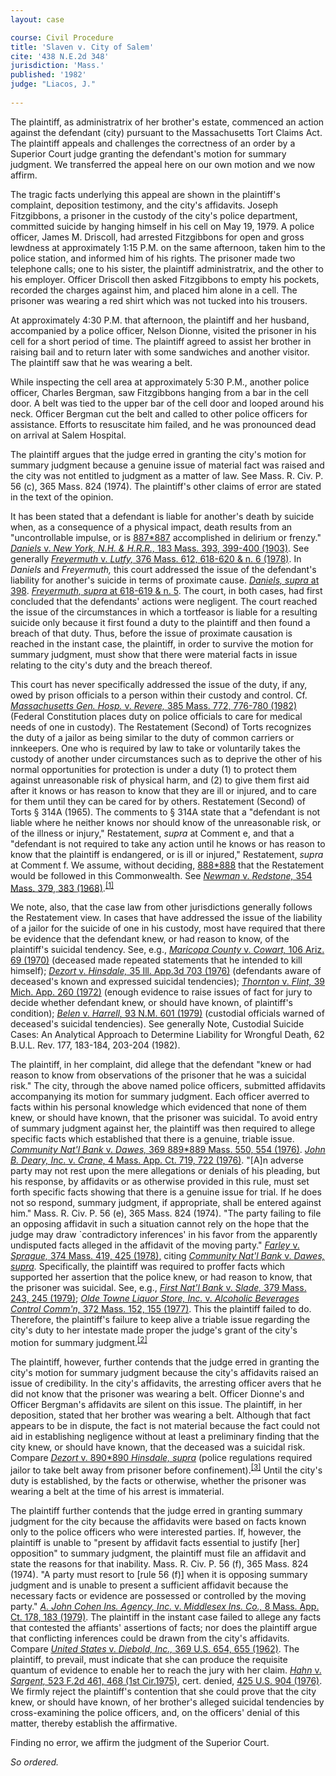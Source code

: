 ```yaml
---
layout: case

course: Civil Procedure 
title: 'Slaven v. City of Salem'
cite: '438 N.E.2d 348'
jurisdiction: 'Mass.'
published: '1982'
judge: "Liacos, J."
    
---
```


The plaintiff, as administratrix of her brother's estate, commenced an action against the defendant (city) pursuant to the Massachusetts Tort Claims Act. The plaintiff appeals and challenges the correctness of an order by a Superior Court judge granting the defendant's motion for summary judgment. We transferred the appeal here on our own motion and we now affirm.

The tragic facts underlying this appeal are shown in the plaintiff's complaint, deposition testimony, and the city's affidavits. Joseph Fitzgibbons, a prisoner in the custody of the city's police department, committed suicide by hanging himself in his cell on May 19, 1979. A police officer, James M. Driscoll, had arrested Fitzgibbons for open and gross lewdness at approximately 1:15 P.M. on the same afternoon, taken him to the police station, and informed him of his rights. The prisoner made two telephone calls; one to his sister, the plaintiff administratrix, and the other to his employer. Officer Driscoll then asked Fitzgibbons to empty his pockets, recorded the charges against him, and placed him alone in a cell. The prisoner was wearing a red shirt which was not tucked into his trousers.

At approximately 4:30 P.M. that afternoon, the plaintiff and her husband, accompanied by a police officer, Nelson Dionne, visited the prisoner in his cell for a short period of time. The plaintiff agreed to assist her brother in raising bail and to return later with some sandwiches and another visitor. The plaintiff saw that he was wearing a belt.

While inspecting the cell area at approximately 5:30 P.M., another police officer, Charles Bergman, saw Fitzgibbons hanging from a bar in the cell door. A belt was tied to the upper bar of the cell door and looped around his neck. Officer Bergman cut the belt and called to other police officers for assistance. Efforts to resuscitate him failed, and he was pronounced dead on arrival at Salem Hospital.

The plaintiff argues that the judge erred in granting the city's motion for summary judgment because a genuine issue of material fact was raised and the city was not entitled to judgment as a matter of law. See Mass. R. Civ. P. 56 (c), 365 Mass. 824 (1974). The plaintiff's other claims of error are stated in the text of the opinion.

It has been stated that a defendant is liable for another's death by suicide when, as a consequence of a physical impact, death results from an "uncontrollable impulse, or is <a class="gsl_pagenum" href="https://scholar.google.com/scholar_case?case=9307637031918953284#p887">887</a><a class="gsl_pagenum2" id="p887" href="https://scholar.google.com/scholar_case?case=9307637031918953284#p887">*887</a> accomplished in delirium or frenzy." <a class="gsl_co_link" href="https://scholar.google.com/scholar_case?about=9359981827399906399&amp;hl=en&amp;as_sdt=6,34">_Daniels_ v. _New York, N.H. &amp; H.R.R.,_ 183 Mass. 393, 399-400 (1903)</a>. See generally <a href="https://scholar.google.com/scholar_case?case=15067946669745679270&amp;hl=en&amp;as_sdt=6,34">_Freyermuth_ v. _Lutfy,_ 376 Mass. 612, 618-620 &amp; n. 6 (1978)</a>. In _Daniels_ and _Freyermuth,_ this court addressed the issue of the defendant's liability for another's suicide in terms of proximate cause. <a class="gsl_co_link" href="https://scholar.google.com/scholar_case?about=9359981827399906399&amp;hl=en&amp;as_sdt=6,34">_Daniels, supra_ at 398</a>. <a href="https://scholar.google.com/scholar_case?case=15067946669745679270&amp;hl=en&amp;as_sdt=6,34">_Freyermuth, supra_ at 618-619 &amp; n. 5</a>. The court, in both cases, had first concluded that the defendants' actions were negligent. The court reached the issue of the circumstances in which a tortfeasor is liable for a resulting suicide only because it first found a duty to the plaintiff and then found a breach of that duty. Thus, before the issue of proximate causation is reached in the instant case, the plaintiff, in order to survive the motion for summary judgment, must show that there were material facts in issue relating to the city's duty and the breach thereof.

This court has never specifically addressed the issue of the duty, if any, owed by prison officials to a person within their custody and control. Cf. <a href="https://scholar.google.com/scholar_case?case=13313630197097938282&amp;hl=en&amp;as_sdt=6,34">_Massachusetts Gen. Hosp._ v. _Revere,_ 385 Mass. 772, 776-780 (1982)</a> (Federal Constitution places duty on police officials to care for medical needs of one in custody). The Restatement (Second) of Torts recognizes the duty of a jailor as being similar to the duty of common carriers or innkeepers. One who is required by law to take or voluntarily takes the custody of another under circumstances such as to deprive the other of his normal opportunities for protection is under a duty (1) to protect them against unreasonable risk of physical harm, and (2) to give them first aid after it knows or has reason to know that they are ill or injured, and to care for them until they can be cared for by others. Restatement (Second) of Torts § 314A (1965). The comments to § 314A state that a "defendant is not liable where he neither knows nor should know of the unreasonable risk, or of the illness or injury," Restatement, _supra_ at Comment e, and that a "defendant is not required to take any action until he knows or has reason to know that the plaintiff is endangered, or is ill or injured," Restatement, _supra_ at Comment f. We assume, without deciding, <a class="gsl_pagenum" href="https://scholar.google.com/scholar_case?case=9307637031918953284#p888">888</a><a class="gsl_pagenum2" id="p888" href="https://scholar.google.com/scholar_case?case=9307637031918953284#p888">*888</a> that the Restatement would be followed in this Commonwealth. See <a href="https://scholar.google.com/scholar_case?case=4989232023862422636&amp;hl=en&amp;as_sdt=6,34">_Newman_ v. _Redstone,_ 354 Mass. 379, 383 (1968)</a>.<sup><a href="https://scholar.google.com/scholar_case?case=9307637031918953284#[1]" name="r[1]" class="gsl_hash">[1]</a></sup>

We note, also, that the case law from other jurisdictions generally follows the Restatement view. In cases that have addressed the issue of the liability of a jailor for the suicide of one in his custody, most have required that there be evidence that the defendant knew, or had reason to know, of the plaintiff's suicidal tendency. See, e.g., <a href="https://scholar.google.com/scholar_case?case=2517854738366899841&amp;hl=en&amp;as_sdt=6,34">_Maricopa County_ v. _Cowart,_ 106 Ariz. 69 (1970)</a> (deceased made repeated statements that he intended to kill himself); <a href="https://scholar.google.com/scholar_case?case=2250480026401824627&amp;hl=en&amp;as_sdt=6,34">_Dezort_ v. _Hinsdale,_ 35 Ill. App.3d 703 (1976)</a> (defendants aware of deceased's known and expressed suicidal tendencies); <a href="https://scholar.google.com/scholar_case?case=16851489519224909084&amp;hl=en&amp;as_sdt=6,34">_Thornton_ v. _Flint,_ 39 Mich. App. 260 (1972)</a> (enough evidence to raise issues of fact for jury to decide whether defendant knew, or should have known, of plaintiff's condition); <a href="https://scholar.google.com/scholar_case?case=10207466512236284832&amp;hl=en&amp;as_sdt=6,34">_Belen_ v. _Harrell,_ 93 N.M. 601 (1979)</a> (custodial officials warned of deceased's suicidal tendencies). See generally Note, Custodial Suicide Cases: An Analytical Approach to Determine Liability for Wrongful Death, 62 B.U.L. Rev. 177, 183-184, 203-204 (1982).

The plaintiff, in her complaint, did allege that the defendant "knew or had reason to know from observations of the prisoner that he was a suicidal risk." The city, through the above named police officers, submitted affidavits accompanying its motion for summary judgment. Each officer averred to facts within his personal knowledge which evidenced that none of them knew, or should have known, that the prisoner was suicidal. To avoid entry of summary judgment against her, the plaintiff was then required to allege specific facts which established that there is a genuine, triable issue. <a href="https://scholar.google.com/scholar_case?case=4938202097148760566&amp;hl=en&amp;as_sdt=6,34">_Community Nat'l Bank_ v. _Dawes,_ 369 </a><a class="gsl_pagenum" href="https://scholar.google.com/scholar_case?case=9307637031918953284#p889">889</a><a class="gsl_pagenum2" id="p889" href="https://scholar.google.com/scholar_case?case=9307637031918953284#p889">*889</a><a href="https://scholar.google.com/scholar_case?case=4938202097148760566&amp;hl=en&amp;as_sdt=6,34"> Mass. 550, 554 (1976)</a>. <a href="https://scholar.google.com/scholar_case?case=12410343089423983943&amp;hl=en&amp;as_sdt=6,34">_John B. Deary, Inc._ v. _Crane,_ 4 Mass. App. Ct. 719, 722 (1976)</a>. "[A]n adverse party may not rest upon the mere allegations or denials of his pleading, but his response, by affidavits or as otherwise provided in this rule, must set forth specific facts showing that there is a genuine issue for trial. If he does not so respond, summary judgment, if appropriate, shall be entered against him." Mass. R. Civ. P. 56 (e), 365 Mass. 824 (1974). "The party failing to file an opposing affidavit in such a situation cannot rely on the hope that the judge may draw `contradictory inferences' in his favor from the apparently undisputed facts alleged in the affidavit of the moving party." <a href="https://scholar.google.com/scholar_case?case=8006735673672746550&amp;hl=en&amp;as_sdt=6,34">_Farley_ v. _Sprague,_ 374 Mass. 419, 425 (1978),</a> citing <a href="https://scholar.google.com/scholar_case?case=4938202097148760566&amp;hl=en&amp;as_sdt=6,34">_Community Nat'l Bank_ v. _Dawes, supra_</a>_._ Specifically, the plaintiff was required to proffer facts which supported her assertion that the police knew, or had reason to know, that the prisoner was suicidal. See, e.g., <a href="https://scholar.google.com/scholar_case?case=11305650201444703083&amp;hl=en&amp;as_sdt=6,34">_First Nat'l Bank_ v. _Slade,_ 379 Mass. 243, 245 (1979)</a>; <a href="https://scholar.google.com/scholar_case?case=18067344861568753530&amp;hl=en&amp;as_sdt=6,34">_Olde Towne Liquor Store, Inc._ v. _Alcoholic Beverages Control Comm'n,_ 372 Mass. 152, 155 (1977)</a>. This the plaintiff failed to do. Therefore, the plaintiff's failure to keep alive a triable issue regarding the city's duty to her intestate made proper the judge's grant of the city's motion for summary judgment.<sup><a href="https://scholar.google.com/scholar_case?case=9307637031918953284#[2]" name="r[2]" class="gsl_hash">[2]</a></sup>

The plaintiff, however, further contends that the judge erred in granting the city's motion for summary judgment because the city's affidavits raised an issue of credibility. In the city's affidavits, the arresting officer avers that he did not know that the prisoner was wearing a belt. Officer Dionne's and Officer Bergman's affidavits are silent on this issue. The plaintiff, in her deposition, stated that her brother was wearing a belt. Although that fact appears to be in dispute, the fact is not material because the fact could not aid in establishing negligence without at least a preliminary finding that the city knew, or should have known, that the deceased was a suicidal risk. Compare <a href="https://scholar.google.com/scholar_case?case=2250480026401824627&amp;hl=en&amp;as_sdt=6,34">_Dezort_ v. </a><a class="gsl_pagenum" href="https://scholar.google.com/scholar_case?case=9307637031918953284#p890">890</a><a class="gsl_pagenum2" id="p890" href="https://scholar.google.com/scholar_case?case=9307637031918953284#p890">*890</a><a href="https://scholar.google.com/scholar_case?case=2250480026401824627&amp;hl=en&amp;as_sdt=6,34"> _Hinsdale, supra_</a> (police regulations required jailor to take belt away from prisoner before confinement).<sup><a href="https://scholar.google.com/scholar_case?case=9307637031918953284#[3]" name="r[3]" class="gsl_hash">[3]</a></sup> Until the city's duty is established, by the facts or otherwise, whether the prisoner was wearing a belt at the time of his arrest is immaterial.

The plaintiff further contends that the judge erred in granting summary judgment for the city because the affidavits were based on facts known only to the police officers who were interested parties. If, however, the plaintiff is unable to "present by affidavit facts essential to justify [her] opposition" to summary judgment, the plaintiff must file an affidavit and state the reasons for that inability. Mass. R. Civ. P. 56 (f), 365 Mass. 824 (1974). "A party must resort to [rule 56 (f)] when it is opposing summary judgment and is unable to present a sufficient affidavit because the necessary facts or evidence are possessed or controlled by the moving party." <a href="https://scholar.google.com/scholar_case?case=7432551448566470769&amp;hl=en&amp;as_sdt=6,34">_A. John Cohen Ins. Agency, Inc._ v. _Middlesex Ins. Co.,_ 8 Mass. App. Ct. 178, 183 (1979)</a>. The plaintiff in the instant case failed to allege any facts that contested the affiants' assertions of facts; nor does the plaintiff argue that conflicting inferences could be drawn from the city's affidavits. Compare <a href="https://scholar.google.com/scholar_case?case=5257357166507400368&amp;hl=en&amp;as_sdt=6,34">_United States_ v. _Diebold, Inc.,_ 369 U.S. 654, 655 (1962)</a>. The plaintiff, to prevail, must indicate that she can produce the requisite quantum of evidence to enable her to reach the jury with her claim. <a href="https://scholar.google.com/scholar_case?case=7825376246970679946&amp;hl=en&amp;as_sdt=6,34">_Hahn_ v. _Sargent,_ 523 F.2d 461, 468 (1st Cir.1975),</a> cert. denied, <a class="gsl_co_link" href="https://scholar.google.com/scholar_case?about=7216117375042115882&amp;hl=en&amp;as_sdt=6,34">425 U.S. 904 (1976)</a>. We firmly reject the plaintiff's contention that she could prove that the city knew, or should have known, of her brother's alleged suicidal tendencies by cross-examining the police officers, and, on the officers' denial of this matter, thereby establish the affirmative.

Finding no error, we affirm the judgment of the Superior Court.

_So ordered._



